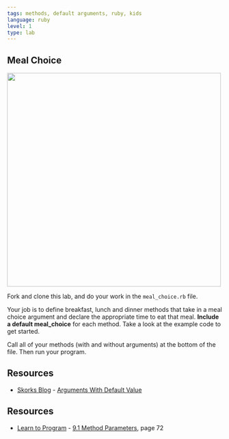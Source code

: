 ```yaml
---
tags: methods, default arguments, ruby, kids
language: ruby
level: 1
type: lab
---
```


## Meal Choice
<img src="https://s3.amazonaws.com/after-school-assets/snacks.jpg" width="500">

Fork and clone this lab, and do your work in the `meal_choice.rb` file. 

Your job is to define breakfast, lunch and dinner methods that take in a meal choice argument and declare the appropriate time to eat that meal. **Include a default meal_choice** for each method. Take a look at the example code to get started. 

Call all of your methods (with and without arguments) at the bottom of the file. Then run your program.

## Resources
* [Skorks Blog](http://www.skorks.com/) - [Arguments With Default Value](http://www.skorks.com/2009/08/method-arguments-in-ruby/)
## Resources
* [Learn to Program](http://books.flatironschool.com/books/43?page=72) - [9.1 Method Parameters](http://books.flatironschool.com/books/43?page=72), page 72
